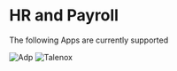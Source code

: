 # HR and Payroll

The following Apps are currently supported

<img src="/images/apps/adp-payroll/icon.svg" alt="Adp" class="app-logo" />
<img src="/images/apps/talenox/icon.svg" alt="Talenox" class="app-logo" />